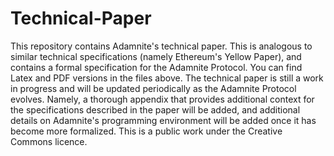 # Technical-Paper
This repository contains Adamnite's technical paper. This is analogous to similar technical specifications (namely Ethereum's Yellow Paper), and contains a formal specification for the Adamnite Protocol. You can find Latex and PDF versions in the files above. The technical paper is still a work in progress and will be updated periodically as the Adamnite Protocol evolves. Namely, a thorough appendix that provides additional context for the specifications described in the paper will be added, and additional details on Adamnite's programming environment will be added once it has become more formalized. This is a public work under the Creative Commons licence.
